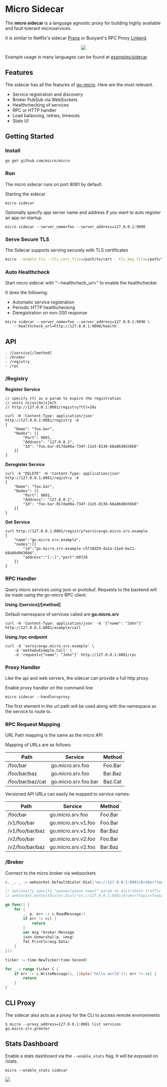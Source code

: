 # Micro Sidecar

The **micro sidecar** is a language agnostic proxy for building highly available and fault tolerant microservices.

It is similar to Netflix's sidecar [Prana](https://github.com/Netflix/Prana) or Buoyant's RPC Proxy [Linkerd](https://linkerd.io).

<p align="center">
  <img src="https://raw.githubusercontent.com/micro/micro/master/doc/images/car.png" />
</p>

Example usage in many languages can be found at [examples/sidecar](https://github.com/micro/micro/tree/master/examples/sidecar)

## Features

The sidecar has all the features of [go-micro](https://github.com/micro/go-micro). Here are the most relevant.

- Service registration and discovery
- Broker PubSub via WebSockets
- Healthchecking of services
- RPC or HTTP handler
- Load balancing, retries, timeouts
- Stats UI

## Getting Started

### Install

```shell
go get github.com/micro/micro
```

### Run

The micro sidecar runs on port 8081 by default.

Starting the sidecar 

```shell
micro sidecar
```

Optionally specify app server name and address if you want to auto register an app on startup.

```shell
micro sidecar --server_name=foo --server_address=127.0.0.1:9090
```

### Serve Secure TLS

The Sidecar supports serving securely with TLS certificates

```bash
micro --enable_tls --tls_cert_file=/path/to/cert --tls_key_file=/path/to/key sidecar
```

### Auto Healthcheck

Start micro sidecar with "--healthcheck_url=" to enable the healthchecker

It does the following:
- Automatic service registration
- Periodic HTTP healthchecking
- Deregistration on non-200 response

```shell
micro sidecar --server_name=foo --server_address=127.0.0.1:9090 \
	--healthcheck_url=http://127.0.0.1:9090/health
```

## API

```
- /[service]/[method]
- /broker
- /registry
- /rpc
```

### /Registry

**Register Service**

```shell
// specify ttl as a param to expire the registration
// units ns|us|ms|s|m|h
// http://127.0.0.1:8081/registry?ttl=10s

curl -H 'Content-Type: application/json' http://127.0.0.1:8081/registry -d 
{
	"Name": "foo.bar",
	"Nodes": [{
		"Port": 9091,
		"Address": "127.0.0.1",
		"Id": "foo.bar-017da09a-734f-11e5-8136-68a86d0d36b6"
	}]
}
```

**Deregister Service**

```shell
curl -X "DELETE" -H 'Content-Type: application/json' http://127.0.0.1:8081/registry -d 
{
	"Name": "foo.bar",
	"Nodes": [{
		"Port": 9091,
		"Address": "127.0.0.1",
		"Id": "foo.bar-017da09a-734f-11e5-8136-68a86d0d36b6"
	}]
}
```

**Get Service**

```shell
curl http://127.0.0.1:8081/registry?service=go.micro.srv.example
{
	"name":"go.micro.srv.example",
	"nodes":[{
		"id":"go.micro.srv.example-c5718d29-da2a-11e4-be11-68a86d0d36b6",
		"address":"[::]","port":60728
	}]
}
```

### RPC Handler

Query micro services using json or protobuf. Requests to the backend will be made using the go-micro RPC client.

**Using /[service]/[method]**

Default namespace of services called are **go.micro.srv**

```shell
curl -H 'Content-Type: application/json' -d '{"name": "John"}' http://127.0.0.1:8081/example/call
```

**Using /rpc endpoint**

```shell
curl -d 'service=go.micro.srv.example' \
	-d 'method=Example.Call' \
	-d 'request={"name": "John"}' http://127.0.0.1:8081/rpc
```

### Proxy Handler

Like the api and web servers, the sidecar can provide a full http proxy.

Enable proxy handler on the command line

```shell
micro sidecar --handler=proxy
```

The first element in the url path will be used along with the namespace as the service to route to.

### RPC Request Mapping

URL Path mapping is the same as the micro API

Mapping of URLs are as follows:

Path	|	Service	|	Method
----	|	----	|	----
/foo/bar	|	go.micro.srv.foo	|	Foo.Bar
/foo/bar/baz	|	go.micro.srv.foo	|	Bar.Baz
/foo/bar/baz/cat	|	go.micro.srv.foo.bar	|	Baz.Cat

Versioned API URLs can easily be mapped to service names:

Path	|	Service	|	Method
----	|	----	|	----
/foo/bar	|	go.micro.srv.foo	|	Foo.Bar
/v1/foo/bar	|	go.micro.srv.v1.foo	|	Foo.Bar
/v1/foo/bar/baz	|	go.micro.srv.v1.foo	|	Bar.Baz
/v2/foo/bar	|	go.micro.srv.v2.foo	|	Foo.Bar
/v2/foo/bar/baz	|	go.micro.srv.v2.foo	|	Bar.Baz


### /Broker

Connect to the micro broker via websockets

```go
c, _, _ := websocket.DefaultDialer.Dial("ws://127.0.0.1:8081/broker?topic=foo", make(http.Header))

// optionally specify "queue=[queue name]" param to distribute traffic amongst subscribers
// websocket.DefaultDialer.Dial("ws://127.0.0.1:8081/broker?topic=foo&queue=group-1", make(http.Header))

go func() {
	for {
		_, p, err := c.ReadMessage()
		if err != nil {
			return
		}
		var msg *broker.Message
		json.Unmarshal(p, &msg)
		fmt.Println(msg.Data)
	}
}()

ticker := time.NewTicker(time.Second)

for _ = range ticker.C {
	if err := c.WriteMessage(1, []byte(`hello world`)); err != nil {
		return
	}
}
```

## CLI Proxy

The sidecar also acts as a proxy for the CLI to access remote environments

```shell
$ micro --proxy_address=127.0.0.1:8081 list services
go.micro.srv.greeter
```

## Stats Dashboard

Enable a stats dashboard via the `--enable_stats` flag. It will be exposed on /stats.

```shell
micro --enable_stats sidecar
```

<img src="https://raw.githubusercontent.com/micro/micro/master/doc/images/stats.png">
